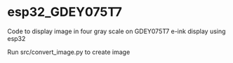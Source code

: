 # esp32_GDEY075T7

Code to display image in four gray scale on GDEY075T7 e-ink display using esp32 <br>

Run src/convert_image.py to create image
